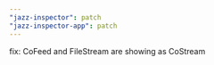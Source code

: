 ```yaml
---
"jazz-inspector": patch
"jazz-inspector-app": patch
---
```


fix: CoFeed and FileStream are showing as CoStream
